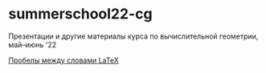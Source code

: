 # summerschool22-cg
Презентации и другие материалы курса по вычислительной геометрии, май–июнь '22


[Пробелы между словами LaTeX](https://tex.stackexchange.com/questions/23921/how-to-shorten-shrink-spaces-between-words)
